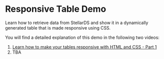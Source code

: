 # Responsive Table Demo

Learn how to retrieve data from StellarDS and show it in a dynamically generated table that is made responsive using CSS.

You will find a detailed explanation of this demo in the following two videos:

1. [Learn how to make your tables responsive with HTML and CSS - Part 1](https://www.youtube.com/watch?v=9wBJI96CDHY)
2. TBA

   
